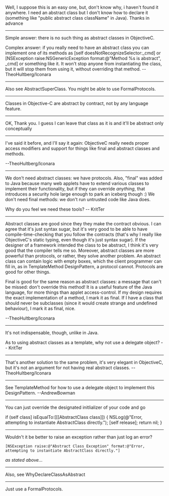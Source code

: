 
Well, I suppose this is an easy one, but, don't know why, i haven't found it anywhere.
I need an abstract class but I don't know how to declare it (something like "public abstract class className" in Java).
Thanks in advance

----

Simple answer: there is no such thing as abstract classes in ObjectiveC.

Complex answer: if you really need to have an abstract class you can implement one of its methods as     [self doesNotRecognizeSelector:_cmd] or     [NSException raise:NSGenericException format:@"Method %s is abstract", _cmd] or something like it. It won't stop anyone from instantiating the class, but it will stop them from using it, without overriding that method. --TheoHultberg/Iconara

----

Also see AbstractSuperClass. You might be able to use FormalProtocols.

----

Classes in Objective-C are abstract by contract, not by any language feature.

----

OK, Thank you. I guess I can leave that class as it is and it'll be abstract only conceptually

----

I've said it before, and I'll say it again: ObjectiveC really needs proper access modifiers and support for things like final and abstract classes and methods.

--TheoHultberg/Iconara

----

We don't need abstract classes: we have protocols. Also, "final" was added to Java because many web applets have to extend various classes to implement their functionality, but if they can override *anything*, that introduces a security hole large enough to park an iceberg though :)  We don't need final methods: we don't run untrusted code like Java does.

Why do you feel we need these tools? -- KritTer

----

Abstract classes are good since they they make the contract obvious. I can agree that it's just syntax sugar, but it's very good to be able to have compile-time-checking that you follow the contracts (that's why I really like ObjectiveC's static typing, even though it's just syntax sugar). If the designer of a framework intended the class to be abstract, I think it's very good that the compiler tells me so. Moreover, abstract classes are more powerful than protocols, or rather, they solve another problem. An abstract class can contain logic with empty boxes, which the client programmer can fill in, as in TemplateMethod DesignPattern, a protocol cannot. Protocols are good for other things. 

Final is good for the same reason as abstract classes: a message that can't be missed: don't override this method! It is a useful feature of the Java language, for more things than applet access-control. If my design requires the exact implementation of a method, I mark it as final. If I have a class that should never be subclasses (since it would create strange and undefined behaviour), I mark it as final, nice.

--TheoHultberg/Iconara

----
It's not indispensable, though, unlike in Java.

As to using abstract classes as a template, why not use a delegate object?
-- KritTer

----
That's another solution to the same problem, it's very elegant in ObjectiveC, but it's not an argument for not having real abstract classes. 
--TheoHultberg/Iconara

----
See TemplateMethod for how to use a delegate object to implement this DesignPattern.
--AndrewBowman

----

You can just override the designated initlializer of your code and go 
    
if (self class] isEqualTo:[[[AbstractClass class]]) { 
    NSLog(@"Error, attempting to instantiate AbstractClass directly."); 
    [self release]; 
    return nil; 
}


----

Wouldn't it be better to raise an exception rather than just log an error?

    [NSException raise:@"Abstract Class Exception" format:@"Error, attempting to instantiate AbstractClass directly."]

*as stated above...*

----

Also, see WhyDeclareClassAsAbstract

----

Just use a FormalProtocols.
